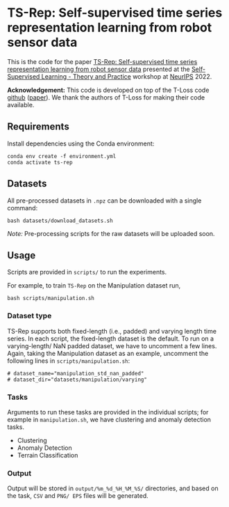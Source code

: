 
# TS-Rep: Self-supervised time series representation learning from robot sensor data

This is the code for the paper [TS-Rep: Self-supervised time series representation learning from robot sensor data](https://sslneurips22.github.io/paper_pdfs/paper_74.pdf) presented at the [Self-Supervised Learning - Theory and Practice](https://sslneurips22.github.io/) workshop at [NeurIPS](https://neurips.cc/) 2022.

**Acknowledgement:** This code is developed on top of the T-Loss code [github](https://github.com/White-Link/UnsupervisedScalableRepresentationLearningTimeSeries) ([paper](https://papers.nips.cc/paper/2019/hash/53c6de78244e9f528eb3e1cda69699bb-Abstract.html)). We thank the authors of T-Loss for making their code available.


## Requirements
Install dependencies using the Conda environment:
```
conda env create -f environment.yml
conda activate ts-rep
```


## Datasets
All pre-processed datasets in `.npz` can be downloaded with a single command:

`bash datasets/download_datasets.sh`

*Note:* Pre-processing scripts for the raw datasets will be uploaded soon.


## Usage

Scripts are provided in `scripts/` to run the experiments.

For example, to train `TS-Rep` on the Manipulation dataset run,

`bash scripts/manipulation.sh`


### Dataset type
TS-Rep supports both fixed-length (i.e., padded) and varying length time series. In each script, the fixed-length dataset is the default. To run on a varying-length/ NaN padded dataset, we have to uncomment a few lines. Again, taking the Manipulation dataset as an example, uncomment the following lines in `scripts/manipulation.sh`:

```
# dataset_name="manipulation_std_nan_padded"
# dataset_dir="datasets/manipulation/varying"
```

### Tasks
Arguments to run these tasks are provided in the individual scripts; for example in `manipulation.sh`, we have clustering and anomaly detection tasks.

- Clustering
- Anomaly Detection
- Terrain Classification

### Output
Output will be stored in `output/%m_%d_%H_%M_%S/` directories, and based on the task, `CSV` and `PNG/ EPS` files will be generated.